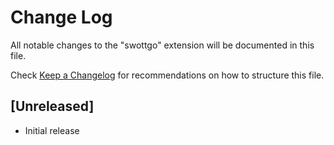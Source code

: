 # Change Log

All notable changes to the "swottgo" extension will be documented in this file.

Check [Keep a Changelog](http://keepachangelog.com/) for recommendations on how to structure this file.

## [Unreleased]

- Initial release